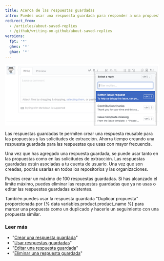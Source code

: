 ```yaml
---
title: Acerca de las respuestas guardadas
intro: Puedes usar una respuesta guardada para responder a una propuesta o una solicitud de extracción.
redirect_from:
  - /articles/about-saved-replies
  - /github/writing-on-github/about-saved-replies
versions:
  fpt: '*'
  ghes: '*'
  ghae: '*'
---
```

![Respuestas guardadas](/assets/images/help/settings/saved-replies.png)

Las respuestas guardadas te permiten crear una respuesta reusable para las propuestas y las solicitudes de extracción. Ahorra tiempo creando una respuesta guardada para las respuestas que usas con mayor frecuencia.

Una vez que has agregado una respuesta guardada, se puede usar tanto en las propuestas como en las solicitudes de extracción. Las respuestas guardadas están asociadas a tu cuenta de usuario. Una vez que son creadas, podrás usarlas en todos los repositorios y las organizaciones.

Puedes crear un máximo de 100 respuestas guardadas. Si has alcanzado el límite máximo, puedes eliminar las respuestas guardadas que ya no usas o editar las respuestas guardadas existentes.

También puedes usar la respuesta guardada "Duplicar propuesta" proporcionada por {% data variables.product.product_name %} para marcar una propuesta como un duplicado y hacerle un seguimiento con una propuesta similar.

### Leer más

- "[Crear una respuesta guardada](/articles/creating-a-saved-reply)"
- "[Usar respuestas guardadas](/articles/using-saved-replies)"
- "[Editar una respuesta guardada](/articles/editing-a-saved-reply)"
- "[Eliminar una respuesta guardada](/articles/deleting-a-saved-reply)"
